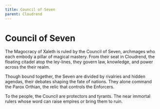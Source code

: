 ```yaml
---
title: Council of Seven
parent: Cloudrend
---
```


# Council of Seven

The Magocracy of Xaleth is ruled by the Council of Seven, archmages who each embody a pillar of magical mastery. From their seat in Cloudrend, the floating citadel atop the ley-lines, they govern law, knowledge, and power across the their realm.

Though bound together, the Seven are divided by rivalries and hidden agendas, their debates shaping the fate of nations. They alone command the Parox Orthian, the relic that controls the Enforcers.

To the people, the Council are protectors and tyrants. The near immortal rulers whose word can raise empires or bring them to ruin.
